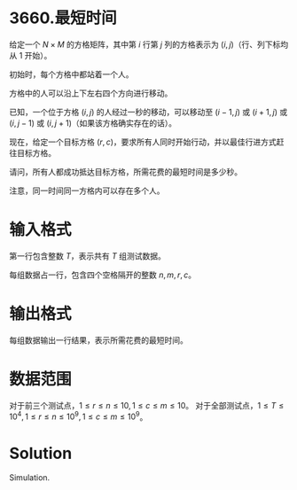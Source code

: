# 3660.最短时间
给定一个 $N \times M$ 的方格矩阵，其中第 $i$ 行第 $j$ 列的方格表示为 $(i,j)$（行、列下标均从 $1$ 开始）。

初始时，每个方格中都站着一个人。

方格中的人可以沿上下左右四个方向进行移动。

已知，一个位于方格 $(i,j)$ 的人经过一秒的移动，可以移动至 $(i−1,j)$ 或 $(i+1,j)$ 或 $(i,j−1)$ 或 $(i,j+1)$（如果该方格确实存在的话）。

现在，给定一个目标方格 $(r,c)$，要求所有人同时开始行动，并以最佳行进方式赶往目标方格。

请问，所有人都成功抵达目标方格，所需花费的最短时间是多少秒。

注意，同一时间同一方格内可以存在多个人。

# 输入格式
第一行包含整数 $T$，表示共有 $T$ 组测试数据。

每组数据占一行，包含四个空格隔开的整数 $n,m,r,c$。

# 输出格式
每组数据输出一行结果，表示所需花费的最短时间。

# 数据范围
对于前三个测试点，$1≤r≤n≤10,1≤c≤m≤10$。
对于全部测试点，$1≤T≤10^{4},1≤r≤n≤10^{9},1≤c≤m≤10^{9}$。

# Solution
Simulation.